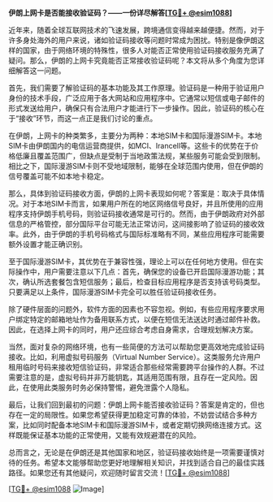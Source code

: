 **伊朗上网卡是否能接收验证码？——一份详尽解答[[TG💪+ @esim1088](https://t.me/s/esim1088)]**

近年来，随着全球互联网技术的飞速发展，跨境通信变得越来越便捷。然而，对于许多身处海外的用户来说，诸如验证码接收等问题时常成为困扰。特别是像伊朗这样的国家，由于网络环境的特殊性，很多人对能否正常使用验证码接收服务充满了疑问。那么，伊朗的上网卡究竟能否正常接收验证码呢？本文将从多个角度为您详细解答这一问题。

首先，我们需要了解验证码的基本功能及其工作原理。验证码是一种用于验证用户身份的技术手段，广泛应用于各大网站和应用程序中。它通常以短信或电子邮件的形式发送给用户，确保只有合法用户才能进行下一步操作。因此，验证码的核心在于“接收”环节，而这一点正是我们讨论的重点。

在伊朗，上网卡的种类繁多，主要分为两种：本地SIM卡和国际漫游SIM卡。本地SIM卡由伊朗国内的电信运营商提供，如MCI、Irancell等。这些卡的优势在于价格低廉且覆盖范围广，但缺点是受制于当地政策法规，某些服务可能会受到限制。相比之下，国际漫游SIM卡则不受地域限制，能够在全球范围内使用，但在伊朗的信号覆盖可能不如本地卡稳定。

那么，具体到验证码接收方面，伊朗的上网卡表现如何呢？答案是：取决于具体情况。对于本地SIM卡而言，如果用户所在的地区网络信号良好，并且所使用的应用程序支持伊朗手机号码，则验证码接收通常是可行的。然而，由于伊朗政府对外部信息的严格管控，部分国际平台可能无法正常访问，这间接影响了验证码的接收效率。此外，由于伊朗的手机号码格式与国际标准略有不同，某些应用程序可能需要额外设置才能正确识别。

至于国际漫游SIM卡，其优势在于兼容性强，理论上可以在任何地方使用。但在实际操作中，用户需要注意以下几点：首先，确保您的设备已开启国际漫游功能；其次，确认所选套餐包含短信服务；最后，检查目标应用程序是否支持该号码类型。只要满足以上条件，国际漫游SIM卡完全可以胜任验证码接收任务。

除了硬件层面的问题外，软件方面的因素也不容忽视。例如，有些应用程序要求用户绑定特定的邮箱地址作为备用联系方式，以便在短信无法送达时通过邮件补救。因此，在选择上网卡的同时，用户还应综合考虑自身需求，合理规划解决方案。

当然，面对复杂的网络环境，也有一些简便的方法可以帮助您更高效地完成验证码接收。比如，利用虚拟号码服务（Virtual Number Service）。这类服务允许用户租用临时号码来接收短信验证码，非常适合那些经常需要跨平台操作的人群。不过需要注意的是，虚拟号码并非万能钥匙，其适用范围有限，且存在一定风险。因此，在使用此类服务时务必保持警惕，避免泄露个人隐私。

最后，让我们回到最初的问题：伊朗上网卡能否接收验证码？答案是肯定的，但也存在一定的局限性。如果您希望获得更加稳定可靠的体验，不妨尝试结合多种方案，比如同时配备本地SIM卡和国际漫游SIM卡，或者定期切换网络连接方式。这样既能保证基本功能的正常使用，又能有效规避潜在的风险。

总而言之，无论是在伊朗还是其他国家和地区，验证码接收始终是一项需要谨慎对待的任务。希望本文能够帮助您更好地理解相关知识，并找到适合自己的最佳实践路径。如果您还有其他疑问，欢迎随时留言交流！[[TG💪+ @esim1088](https://t.me/s/esim1088)]

[[TG💪+ @esim1088](https://t.me/s/esim1088) ![Image](https://i.postimg.cc/4NQfJmqS/Snipaste-2025-05-13-00-14-12.png)]